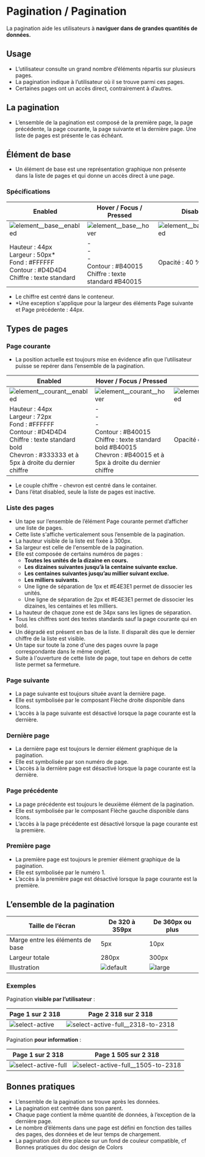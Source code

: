 # Pagination / Pagination

La pagination aide les utilisateurs à **naviguer dans de grandes quantités de données.**

## Usage

- L’utilisateur consulte un grand nombre d’éléments répartis sur plusieurs pages.
- La pagination indique à l’utilisateur où il se trouve parmi ces pages.
- Certaines pages ont un accès direct, contrairement à d’autres.

## La pagination
- L’ensemble de la pagination est composé de la première page, la page précédente, la page courante, la page suivante et la dernière page. Une liste de pages est présente le cas échéant.

## Élément de base

- Un élément de base est une représentation graphique non présente dans la liste de pages et qui donne un accès direct à une page.

### Spécifications

Enabled | Hover / Focus / Pressed | Disabled
------------ | ------------- | ------------- |
![element__base__enabled](components/COMPONENTS/Navigation/Pagination/design/element__base__enabled.png) | ![element__base__hover](components/COMPONENTS/Navigation/Pagination/design/element__base__hover.png) | ![element__base__disabled](components/COMPONENTS/Navigation/Pagination/design/element__base__disabled.png)
Hauteur&nbsp;: 44px  <br> Largeur&nbsp;: 50px* <br> Fond&nbsp;: #FFFFFF  <br> Contour&nbsp;: #D4D4D4 <br> Chiffre&nbsp;: texte standard | -  <br> - <br> - <br> Contour&nbsp;: #B40015 <br> Chiffre&nbsp;: texte standard #B40015 | Opacité&nbsp;: 40&nbsp;%

- Le chiffre est centré dans le conteneur.
- *Une exception s'applique pour la largeur des éléments Page suivante et Page précédente : 44px.

## Types de pages

### Page courante

- La position actuelle est toujours mise en évidence afin que l’utilisateur puisse se repérer dans l’ensemble de la pagination.

Enabled | Hover / Focus / Pressed | Disabled
------------ | ------------- | ------------- |
![element__courant__enabled](components/COMPONENTS/Navigation/Pagination/design/element__courant__enabled.png) | ![element__courant__hover](components/COMPONENTS/Navigation/Pagination/design/element__courant__hover.png) | ![element__courant__disabled](components/COMPONENTS/Navigation/Pagination/design/element__courant__disabled.png)
Hauteur&nbsp;: 44px  <br> Largeur&nbsp;: 72px <br> Fond&nbsp;: #FFFFFF  <br> Contour&nbsp;: #D4D4D4 <br> Chiffre&nbsp;: texte standard bold <br> Chevron&nbsp;: #333333 et à 5px à droite du dernier chiffre | -  <br> - <br> -  <br> Contour&nbsp;: #B40015 <br> Chiffre&nbsp;: texte standard bold #B40015 <br> Chevron&nbsp;: #B40015 et à 5px à droite du dernier chiffre | Opacité du chevron&nbsp;: 40 %

- Le couple chiffre - chevron est centré dans le container.
- Dans l’état disabled, seule la liste de pages est inactive.

### Liste des pages

- Un tape sur l’ensemble de l’élément Page courante permet d’afficher une liste de pages.
- Cette liste s'affiche verticalement sous l’ensemble de la pagination.
- La hauteur visible de la liste est fixée à 300px.
- Sa largeur est celle de l'ensemble de la pagination.
- Elle est composée de certains numéros de pages&nbsp;:
  - **Toutes les unités de la dizaine en cours.**
  - **Les dizaines suivantes jusqu’à la centaine suivante exclue.**
  - **Les centaines suivantes jusqu’au millier suivant exclue.**
  - **Les milliers suivants.**
  - Une ligne de séparation de 1px et #E4E3E1 permet de dissocier les unités.
  - Une ligne de séparation de 2px et #E4E3E1 permet de dissocier les dizaines, les centaines et les milliers.
- La hauteur de chaque zone est de 34px sans les lignes de séparation.
- Tous les chiffres sont des textes standards sauf la page courante qui en bold.
- Un dégradé est présent en bas de la liste. Il disparaît dès que le dernier chiffre de la liste est visible.
- Un tape sur toute la zone d'une des pages ouvre la page correspondante dans le même onglet.
- Suite à l'ouverture de cette liste de page, tout tape en dehors de cette liste permet sa fermeture.

### Page suivante

- La page suivante est toujours située avant la dernière page.
- Elle est symbolisée par le composant Flèche droite disponible dans Icons.
- L’accès à la page suivante est désactivé lorsque la page courante est la dernière.

### Dernière page

- La dernière page est toujours le dernier élément graphique de la pagination.
- Elle est symbolisée par son numéro de page.
- L’accès à la dernière page est désactivé lorsque la page courante est la dernière.

### Page précédente

- La page précédente est toujours le deuxième élément de la pagination.
- Elle est symbolisée par le composant Flèche gauche disponible dans Icons.
- L’accès à la page précédente est désactivé lorsque la page courante est la première.

### Première page

- La première page est toujours le premier élément graphique de la pagination.
- Elle est symbolisée par le numéro&nbsp;1.
- L’accès à la première page est désactivé lorsque la page courante est la première.

## L’ensemble de la pagination

Taille de l’écran | De 320 à 359px | De 360px ou plus
------------ | ------------- |------------- |
Marge entre les éléments de base | 5px | 10px |
Largeur totale | 280px | 300px |
Illustration | ![default](components/COMPONENTS/Navigation/Pagination/design/default.png) |![large](components/COMPONENTS/Navigation/Pagination/design/large.png)

### Exemples

Pagination **visible par l’utilisateur**&nbsp;:

Page 1 sur 2 318 | Page 2 318 sur 2 318
------------- | ------------- |
![select-active](components/COMPONENTS/Navigation/Pagination/design/select-active.png)| ![select-active-full__2318-to-2318](components/COMPONENTS/Navigation/Pagination/design/select-active-full__2318-to-2318.png)


 Pagination **pour information**&nbsp;:

Page 1 sur 2 318 | Page 1 505 sur 2 318
------------- | ------------- |
  ![select-active-full](components/COMPONENTS/Navigation/Pagination/design/select-active-full.png) |  ![select-active-full__1505-to-2318](components/COMPONENTS/Navigation/Pagination/design/select-active-full__1505-to-2318.png)

## Bonnes pratiques

- L’ensemble de la pagination se trouve après les données.
- La pagination est centrée dans son parent.
- Chaque page contient la même quantité de données, à l’exception de la dernière page.
- Le nombre d’éléments dans une page est défini en fonction des tailles des pages, des données et de leur temps de chargement.
- La pagination doit être placée sur un fond de couleur compatible, cf Bonnes pratiques du doc design de Colors
